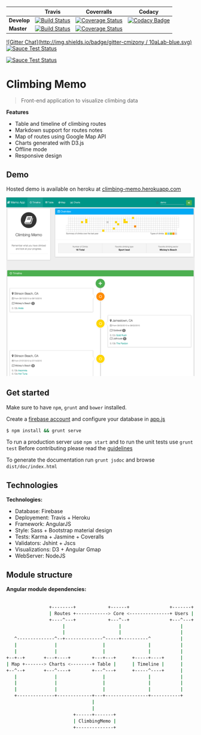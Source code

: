 | | Travis | Coverralls | Codacy
|---|---|---|---|
| **Develop** | [![Build Status](https://travis-ci.org/10alab/Siurana.svg?branch=develop)](https://travis-ci.org/10alab/Siurana) | [![Coverage Status](https://coveralls.io/repos/10alab/Siurana/badge.svg?branch=develop&service=github)](https://coveralls.io/github/10alab/Siurana?branch=develop) | [![Codacy Badge](https://api.codacy.com/project/badge/82b99cbb621d4ee6ae23826ec798d7cd)](https://www.codacy.com/app/cmizony/Siurana)
| **Master** | [![Build Status](https://travis-ci.org/10alab/Siurana.svg?branch=master)](https://travis-ci.org/10alab/Siurana) | [![Coverage Status](https://coveralls.io/repos/10alab/Siurana/badge.svg?branch=master&service=github)](https://coveralls.io/github/10alab/Siurana?branch=master) | |


[![Gitter Chat](http://img.shields.io/badge/gitter-cmizony / 10aLab-blue.svg)](https://gitter.im/cmizony/10aLab)
[![Sauce Test Status](https://saucelabs.com/buildstatus/cmizony)](https://saucelabs.com/u/cmizony)

[![Sauce Test Status](https://saucelabs.com/browser-matrix/cmizony.svg)](https://saucelabs.com/u/cmizony)

# Climbing Memo

> Front-end application to visualize climbing data

**Features**
* Table and timeline of climbing routes
* Markdown support for routes notes
* Map of routes using Google Map API
* Charts generated with D3.js
* Offline mode
* Responsive design

Demo
-----

Hosted demo is available on heroku at [climbing-memo.herokuapp.com](http://climbing-memo.herokuapp.com/)

[![App screenshot](gallery/timeline.png)](gallery)

Get started
-----

Make sure to have `npm`, `grunt` and `bower` installed.

Create a [firebase account](https://www.firebase.com/) and configure your database in [app.js](app/scripts/app.js#L30)


```sh
$ npm install && grunt serve
```

To run a production server use `npm start` and to run the unit tests use `grunt test`
Before contributing please read the [guidelines](https://github.com/10alab/Siurana/blob/develop/CONTRIBUTION.md)

To generate the documentation run `grunt jsdoc` and browse `dist/doc/index.html`

Technologies
-----

**Technologies:**

* Database:        Firebase
* Deployement:     Travis + Heroku
* Framework:       AngularJS
* Style:           Sass + Bootstrap material design
* Tests:           Karma + Jasmine + Coveralls
* Validators:      Jshint + Jscs
* Visualizations:  D3 + Angular Gmap
* WebServer:       NodeJS

Module structure
-----

**Angular module dependencies:**

```sh

                +--------+            +------+               +-------+
                | Routes +------------> Core <---------------+ Users |
                +----^---+            +---^--+               +---^---+
                     |                    |                      |
                     |                    |                      |
   ^--------------^--+--------------^-----+----------^           |
   |              |                 |                |           |
   |              |                 |                |           |
+--+--+       +---+----+        +---+---+      +-----+----+      |
| Map +-------> Charts <--------+ Table |      | Timeline |      |
+--^--+       +---^----+        +---^---+      +-----^----+      |
   |              |                 |                |           |
   |              |                 |                |           |
   |              |                 |                |           |
   +--------------+-------------+---+----------------+-----------+
                                |
                                |
                         +------+-------+
                         | ClimbingMemo |
                         +--------------+
```
